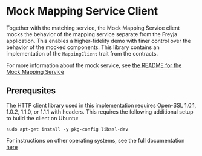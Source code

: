 # Mock Mapping Service Client

Together with the matching service, the Mock Mapping Service client mocks the behavior of the mapping service separate from the Freyja application. This enables a higher-fidelity demo with finer control over the behavior of the mocked components. This library contains an implementation of the `MappingClient` trait from the contracts.

For more information about the mock service, see [the README for the Mock Mapping Service](../../mocks/mock_mapping_service/README.md)

## Prerequsites

The HTTP client library used in this implementation requires Open-SSL 1.0.1, 1.0.2, 1.1.0, or 1.1.1 with headers. This requires the following additional setup to build the client on Ubuntu:

```shell
sudo apt-get install -y pkg-config libssl-dev
```

For instructions on other operating systems, see the full documentation [here](https://docs.rs/openssl/latest/openssl/#automatic)

